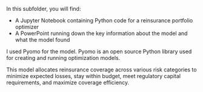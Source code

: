 In this subfolder, you will find:
- A Jupyter Notebook containing Python code for a reinsurance portfolio optimizer
- A PowerPoint running down the key information about the model and what the model found

I used Pyomo for the model. Pyomo is an open source Python library used for creating and running optimization models.

This model allocates reinsurance coverage across various risk categories to minimize expected losses, stay within budget, meet regulatory capital requirements, and maximize coverage efficiency.
